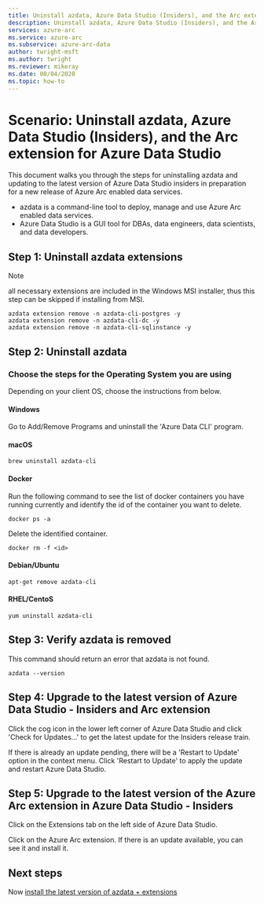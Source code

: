 ```yaml
---
title: Uninstall azdata, Azure Data Studio (Insiders), and the Arc extension for Azure Data Studio
description: Uninstall azdata, Azure Data Studio (Insiders), and the Arc extension for Azure Data Studio
services: azure-arc
ms.service: azure-arc
ms.subservice: azure-arc-data
author: twright-msft
ms.author: twright
ms.reviewer: mikeray
ms.date: 08/04/2020
ms.topic: how-to
---
```


# Scenario: Uninstall azdata, Azure Data Studio (Insiders), and the Arc extension for Azure Data Studio

This document walks you through the steps for uninstalling azdata and updating to the latest version of Azure Data Studio insiders in preparation for a new release of Azure Arc enabled data services.

- azdata is a command-line tool to deploy, manage and use Azure Arc enabled data services.
- Azure Data Studio is a GUI tool for DBAs, data engineers, data scientists, and data developers.

## Step 1: Uninstall azdata extensions

> [!NOTE]
>  all necessary extensions are included in the Windows MSI installer, thus this step can be skipped if installing from MSI.

```terminal
azdata extension remove -n azdata-cli-postgres -y
azdata extension remove -n azdata-cli-dc -y
azdata extension remove -n azdata-cli-sqlinstance -y
```

## Step 2: Uninstall azdata

### Choose the steps for the Operating System you are using

Depending on your client OS, choose the instructions from below.

#### Windows

Go to Add/Remove Programs and uninstall the 'Azure Data CLI' program.

#### macOS

```terminal
brew uninstall azdata-cli
```

#### Docker

Run the following command to see the list of docker containers you have running currently and identify the id of the container you want to delete.

```terminal
docker ps -a
```

Delete the identified container.

```terminal
docker rm -f <id>
```

#### Debian/Ubuntu

```terminal
apt-get remove azdata-cli
```

#### RHEL/CentoS

```terminal
yum uninstall azdata-cli
```

## Step 3: Verify azdata is removed

This command should return an error that azdata is not found.

```terminal
azdata --version
```

## Step 4: Upgrade to the latest version of Azure Data Studio - Insiders and Arc extension

Click the cog icon in the lower left corner of Azure Data Studio and click 'Check for Updates...' to get the latest update for the Insiders release train.

If there is already an update pending, there will be a 'Restart to Update' option in the context menu.  Click 'Restart to Update' to apply the update and restart Azure Data Studio.

## Step 5: Upgrade to the latest version of the Azure Arc extension in Azure Data Studio - Insiders

Click on the Extensions tab on the left side of Azure Data Studio.

Click on the Azure Arc extension.  If there is an update available, you can see it and install it.

## Next steps

Now [install the latest version of azdata + extensions](001-install-client-tools.md)
